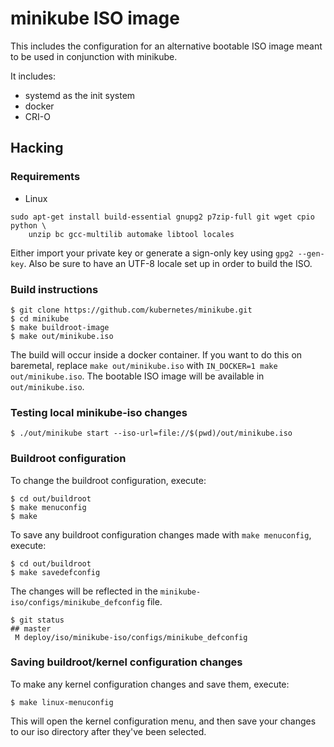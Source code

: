 # minikube ISO image

This includes the configuration for an alternative bootable ISO image meant to be used in conjunction with minikube.

It includes:

- systemd as the init system
- docker
- CRI-O

## Hacking

### Requirements

* Linux

```shell
sudo apt-get install build-essential gnupg2 p7zip-full git wget cpio python \
    unzip bc gcc-multilib automake libtool locales
```

Either import your private key or generate a sign-only key using `gpg2 --gen-key`.
Also be sure to have an UTF-8 locale set up in order to build the ISO.

### Build instructions

```shell
$ git clone https://github.com/kubernetes/minikube.git
$ cd minikube
$ make buildroot-image
$ make out/minikube.iso
```

The build will occur inside a docker container. If you want to do this on
baremetal, replace `make out/minikube.iso` with `IN_DOCKER=1 make out/minikube.iso`.
The bootable ISO image will be available in `out/minikube.iso`.

### Testing local minikube-iso changes

```shell
$ ./out/minikube start --iso-url=file://$(pwd)/out/minikube.iso
```

### Buildroot configuration

To change the buildroot configuration, execute:

```shell
$ cd out/buildroot
$ make menuconfig
$ make
```

To save any buildroot configuration changes made with `make menuconfig`, execute:

```shell
$ cd out/buildroot
$ make savedefconfig
```

The changes will be reflected in the `minikube-iso/configs/minikube_defconfig` file.

```shell
$ git status
## master
 M deploy/iso/minikube-iso/configs/minikube_defconfig
```

### Saving buildroot/kernel configuration changes

To make any kernel configuration changes and save them, execute:

```shell
$ make linux-menuconfig
```

This will open the kernel configuration menu, and then save your changes to our
iso directory after they've been selected.
